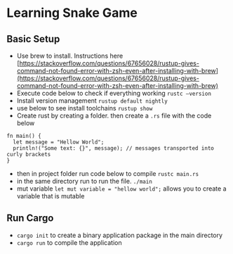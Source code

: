 # Learning Snake Game
## Basic Setup
- Use brew to install. Instructions here [https://stackoverflow.com/questions/67656028/rustup-gives-command-not-found-error-with-zsh-even-after-installing-with-brew](https://stackoverflow.com/questions/67656028/rustup-gives-command-not-found-error-with-zsh-even-after-installing-with-brew)
- Execute code below to check if everything working `rustc —version`
- Install version management `rustup default nightly`
- use below to see install toolchains `rustup show`
- Create rust by creating a folder. then create a `.rs` file with the code below
```
fn main() {
  let message = "Hellow World";
  println!("Some text: {}", message); // messages transported into curly brackets
}
```
- then in project folder run code below to compile `rustc main.rs`
- in the same directory run to run the file. `./main`
- mut variable `let mut variable = "hellow world";` allows you to create a variable that is mutable

## Run Cargo
- `cargo init` to create a binary application package in the main directory
- `cargo run` to compile the application